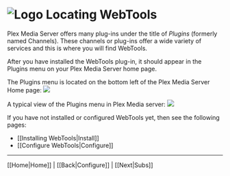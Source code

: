 # ![Logo](https://github.com/ukdtom/WebTools.bundle/blob/master/Wiki/WebTools/Logos/WebTools-48x48.png) Locating WebTools

Plex Media Server offers many plug-ins under the title of _Plugins_ (formerly named Channels). These channels or plug-ins offer a wide variety of services and this is where you will find WebTools.

After you have installed the WebTools plug-in, it should appear in the Plugins menu on your Plex Media Server home page.

The Plugins menu is located on the bottom left of the Plex Media Server Home page:
![](https://github.com/ukdtom/WebTools.bundle/blob/master/Wiki/WebTools/Locate/LWT-image03.png)

A typical view of the Plugins menu in Plex Media server:
![](https://github.com/ukdtom/WebTools.bundle/blob/master/Wiki/WebTools/Locate/LWT-image02.png)

If you have not installed or configured WebTools yet, then see the following pages:
* [[Installing WebTools|Install]]
* [[Configure WebTools|Configure]]

***

[[Home|Home]] | [[Back|Configure]] | [[Next|Subs]]